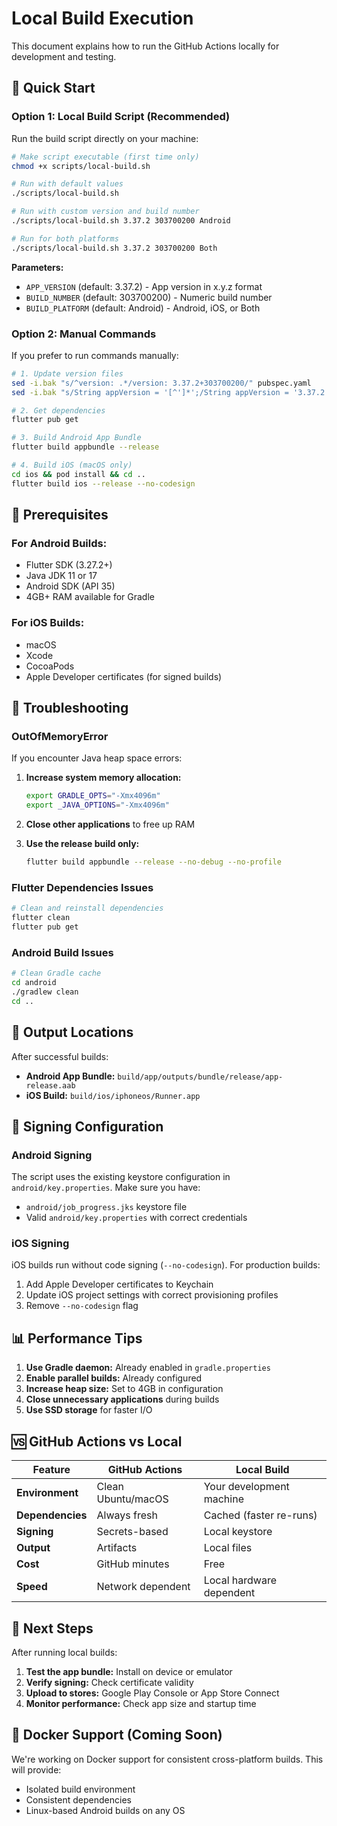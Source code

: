 # Local Build Execution

This document explains how to run the GitHub Actions locally for development and testing.

## 🚀 Quick Start

### Option 1: Local Build Script (Recommended)

Run the build script directly on your machine:

```bash
# Make script executable (first time only)
chmod +x scripts/local-build.sh

# Run with default values
./scripts/local-build.sh

# Run with custom version and build number
./scripts/local-build.sh 3.37.2 303700200 Android

# Run for both platforms
./scripts/local-build.sh 3.37.2 303700200 Both
```

**Parameters:**
- `APP_VERSION` (default: 3.37.2) - App version in x.y.z format
- `BUILD_NUMBER` (default: 303700200) - Numeric build number  
- `BUILD_PLATFORM` (default: Android) - Android, iOS, or Both

### Option 2: Manual Commands

If you prefer to run commands manually:

```bash
# 1. Update version files
sed -i.bak "s/^version: .*/version: 3.37.2+303700200/" pubspec.yaml
sed -i.bak "s/String appVersion = '[^']*';/String appVersion = '3.37.2';/" lib/common/libraries/global.dart

# 2. Get dependencies
flutter pub get

# 3. Build Android App Bundle
flutter build appbundle --release

# 4. Build iOS (macOS only)
cd ios && pod install && cd ..
flutter build ios --release --no-codesign
```

## 🔧 Prerequisites

### For Android Builds:
- Flutter SDK (3.27.2+)
- Java JDK 11 or 17
- Android SDK (API 35)
- 4GB+ RAM available for Gradle

### For iOS Builds:
- macOS
- Xcode
- CocoaPods
- Apple Developer certificates (for signed builds)

## 🐛 Troubleshooting

### OutOfMemoryError
If you encounter Java heap space errors:

1. **Increase system memory allocation:**
   ```bash
   export GRADLE_OPTS="-Xmx4096m"
   export _JAVA_OPTIONS="-Xmx4096m"
   ```

2. **Close other applications** to free up RAM

3. **Use the release build only:**
   ```bash
   flutter build appbundle --release --no-debug --no-profile
   ```

### Flutter Dependencies Issues
```bash
# Clean and reinstall dependencies
flutter clean
flutter pub get
```

### Android Build Issues
```bash
# Clean Gradle cache
cd android
./gradlew clean
cd ..
```

## 📁 Output Locations

After successful builds:

- **Android App Bundle:** `build/app/outputs/bundle/release/app-release.aab`
- **iOS Build:** `build/ios/iphoneos/Runner.app`

## 🔐 Signing Configuration

### Android Signing
The script uses the existing keystore configuration in `android/key.properties`. Make sure you have:
- `android/job_progress.jks` keystore file
- Valid `android/key.properties` with correct credentials

### iOS Signing
iOS builds run without code signing (`--no-codesign`). For production builds:
1. Add Apple Developer certificates to Keychain
2. Update iOS project settings with correct provisioning profiles
3. Remove `--no-codesign` flag

## 📊 Performance Tips

1. **Use Gradle daemon:** Already enabled in `gradle.properties`
2. **Enable parallel builds:** Already configured
3. **Increase heap size:** Set to 4GB in configuration
4. **Close unnecessary applications** during builds
5. **Use SSD storage** for faster I/O

## 🆚 GitHub Actions vs Local

| Feature | GitHub Actions | Local Build |
|---------|---------------|-------------|
| **Environment** | Clean Ubuntu/macOS | Your development machine |
| **Dependencies** | Always fresh | Cached (faster re-runs) |
| **Signing** | Secrets-based | Local keystore |
| **Output** | Artifacts | Local files |
| **Cost** | GitHub minutes | Free |
| **Speed** | Network dependent | Local hardware dependent |

## 🔄 Next Steps

After running local builds:

1. **Test the app bundle:** Install on device or emulator
2. **Verify signing:** Check certificate validity
3. **Upload to stores:** Google Play Console or App Store Connect
4. **Monitor performance:** Check app size and startup time

## 🐳 Docker Support (Coming Soon)

We're working on Docker support for consistent cross-platform builds. This will provide:
- Isolated build environment
- Consistent dependencies
- Linux-based Android builds on any OS
